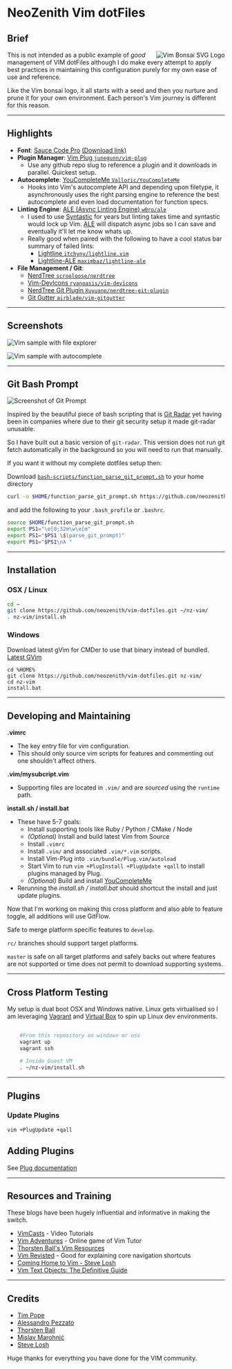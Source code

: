 # NeoZenith Vim dotFiles

## Brief

<img 
  align="right"
  alt="Vim Bonsai SVG Logo"
  src="https://raw.githubusercontent.com/neozenith/vim-dotfiles/master/images/vim-bonsai.svg?sanitize=true" 
/>

This is not intended as a public example of *good* management of VIM dotFiles 
although I do make every attempt to apply best practices in maintaining this 
configuration purely for my own ease of use and reference. 

Like the Vim bonsai logo, it all starts with a seed and then you nurture 
and prune it for your own environment. Each person's Vim journey is different
for this reason.

----

## Highlights

 - **Font**: [Sauce Code Pro][sauce-code-pro] [(Download link)][sauce-code-pro-download]
 - **Plugin Manager**: [Vim Plug `junegunn/vim-plug`][vim-plug]
   - Use any github repo slug to reference a plugin and it downloads in parallel. Quickest setup.
 - **Autocomplete**: [YouCompleteMe `Valloric/YouCompleteMe`][ycm]
   - Hooks into Vim's autocomplete API and depending upon filetype, it asynchronously uses the right parsing engine to reference the best autocomplete and even load documentation for function specs.
 - **Linting Engine**: [ALE (Async Linting Engine) `w0rp/ale`][ale]
   - I used to use [Syntastic][syntastic] for years but linting takes time and syntastic would lock up Vim. [ALE][ale] will dispatch async jobs so I can save and eventually it'll let me know whats up. 
   - Really good when paired with the following to have a cool status bar summary of failed lints:
     - [Lightline `itchyny/lightline.vim`][lightline]
     - [Lightline-ALE `maximbaz/lightline-ale`][lightline-ale]
 - **File Management / Git**:
   - [NerdTree `scrooloose/nerdtree`][nerdtree]
   - [Vim-DevIcons `ryanoasis/vim-devicons`][vim-devicons]
   - [NerdTree Git Plugin `Xuyuanp/nerdtree-git-plugin`][nerdtree-git]
   - [Git Gutter `airblade/vim-gitgutter`][git-gutter]

[sauce-code-pro]: https://github.com/ryanoasis/nerd-fonts/blob/master/patched-fonts/SourceCodePro
[sauce-code-pro-download]: https://github.com/ryanoasis/nerd-fonts/releases/download/v1.2.0/SourceCodePro.zip
[vim-plug]: https://github.com/junegunn/vim-plug
[ycm]: https://github.com/Valloric/YouCompleteMe 
[ale]: https://github.com/w0rp/ale
[syntastic]: https://github.com/vim-syntastic/syntastic
[lightline]: https://github.com/itchyny/lightline.vim
[lightline-ale]: https://github.com/maximbaz/lightline-ale
[nerdtree]: https://github.com/scrooloose/nerdtree
[vim-devicons]: https://github.com/ryanoasis/vim-devicons
[nerdtree-git]: https://github.com/Xuyuanp/nerdtree-git-plugin
[git-gutter]: https://github.com/airblade/vim-gitgutter

----

## Screenshots

![Vim sample with file explorer][sample1]

![Vim sample with autocomplete][sample2]


[sample1]: https://raw.githubusercontent.com/neozenith/vim-dotfiles/master/images/example1.png
[sample2]: https://raw.githubusercontent.com/neozenith/vim-dotfiles/master/images/example2.png

----

## Git Bash Prompt 

![Screenshot of Git Prompt][gitprompt]

Inspired by the beautiful piece of bash scripting that is [Git Radar](https://github.com/michaeldfallen/git-radar) 
yet having been in companies where due to their git security setup it made git-radar unusable.

So I have built out a basic version of `git-radar`. This version does not run 
git fetch automatically in the background so you will need to run that manually.

[gitprompt]: https://raw.githubusercontent.com/neozenith/vim-dotfiles/master/images/git-prompt.png

If you want it without my complete dotfiles setup then: 

Download [`bash-scripts/function_parse_git_prompt.sh`](https://github.com/neozenith/vim-dotfiles/blob/master/bash-scripts/function_parse_git_prompt.sh)
to your home directory 

```bash
curl -o $HOME/function_parse_git_prompt.sh https://github.com/neozenith/vim-dotfiles/blob/master/bash-scripts/function_parse_git_prompt.sh
```

and add the following to your `.bash_profile` or `.bashrc`.

```bash
source $HOME/function_parse_git_prompt.sh
export PS1="\e[0;32m\w\e[m"
export PS1="$PS1 \$(parse_git_prompt)"
export PS1="$PS1\nλ "
```

----

## Installation

### OSX / Linux

```bash
cd ~
git clone https://github.com/neozenith/vim-dotfiles.git ~/nz-vim/
. nz-vim/install.sh
```

### Windows

Download latest gVim for CMDer to use that binary instead of bundled.
[Latest GVim][gvim-download]


```
cd %HOME%
git clone https://github.com/neozenith/vim-dotfiles.git nz-vim/
cd nz-vim
install.bat
```

[gvim-download]: https://github.com/vim/vim-win32-installer/releases

----

## Developing and Maintaining

**.vimrc**
 - The key entry file for vim configuration. 
 - This should only source vim scripts for features and commenting 
 out one shouldn't affect others. 

**.vim/mysubcript.vim**
 - Supporting files are located in `.vim/` and are *sourced* using the `runtime` 
path.

**install.sh / install.bat**
 - These have 5-7 goals:
   - Install supporting tools like Ruby / Python / CMake / Node
   - *(Optional)* Install and build latest Vim from Source
   - Install `.vimrc`
   - Install `.vim/` and associated `.vim/*.vim` scripts.
   - Install Vim-Plug into `.vim/bundle/Plug.vim/autoload`
   - Start Vim to run `vim +PlugInstall +PlugUpdate +qall` to install 
   plugins managed by Plug.
   - *(Optional)* Build and install [YouCompleteMe][ycm]
 - Rerunning the *install.sh / install.bat* should shortcut the install
 and just update plugins.

Now that I'm working on making this cross platform and also able to feature
toggle, all additions will use GitFlow.

Safe to merge platform specific features to `develop`.

`rc/` branches should support target platforms.

`master` is safe on all target platforms and safely backs out where features
are not supported or time does not permit to download supporting systems.

----

## Cross Platform Testing

My setup is dual boot OSX and Windows native. Linux gets virtualised so I am
leveraging [Vagrant][vagrant] and [Virtual Box][vbox] to spin up Linux dev 
environments.

```bash
    
    #From this repository on windows or osx
    vagrant up
    vagrant ssh
    
    # Inside Guest VM
    . ~/nz-vim/install.sh

```

[vagrant]: https://www.vagrantup.com
[vbox]: https://www.virtualbox.org/

----
## Plugins
### Update Plugins

```
vim +PlugUpdate +qall
```

## Adding Plugins

See [Plug documentation][plug-docs]

[plug-docs]:  https://github.com/junegunn/vim-plug#example

----
## Resources and Training

These blogs have been hugely influential and informative in making the switch.

 - [VimCasts][vimcasts] - Video Tutorials
 - [Vim Adventures][vim-adventures] - Online game of Vim Tutor
 - [Thorsten Ball's Vim Resources][thorsten-ball-vim-resources]
 - [Vim Revisted][vim-revisited] - Good for explaining core navigation shortcuts
 - [Coming Home to Vim - Steve Losh][coming-home]
 - [Vim Text Objects: The Definitive Guide][text-objects]

[vimcasts]: http://vimcasts.org/
[vim-adventures]: https://vim-adventures.com/
[thorsten-ball-vim-resources]: https://thorstenball.com/blog/2012/07/09/vim-learning-resources/
[vim-revisited]: http://mislav.net/2011/12/vim-revisited/
[coming-home]: http://stevelosh.com/blog/2010/09/coming-home-to-vim/
[text-objects]: http://blog.carbonfive.com/2011/10/17/vim-text-objects-the-definitive-guide/

----

## Credits

 - [Tim Pope](https://github.com/tpope)
 - [Alessandro Pezzato](https://github.com/alepez)
 - [Thorsten Ball](https://github.com/mrnugget) 
 - [Mislav Marohnić](https://github.com/mislav)
 - [Steve Losh](https://bitbucket.org/sjl/)

Huge thanks for everything you have done for the VIM community.
